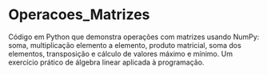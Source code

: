 # Operacoes_Matrizes
Código em Python que demonstra operações com matrizes usando NumPy: soma, multiplicação elemento a elemento, produto matricial, soma dos elementos, transposição e cálculo de valores máximo e mínimo. Um exercício prático de álgebra linear aplicada à programação.
